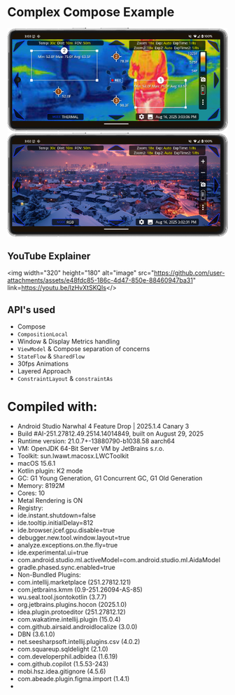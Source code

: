 # Complex Compose Example

![img.png](Readme_Images/img.png)
![img_1.png](Readme_Images/img_1.png)

## YouTube Explainer

<img width="320" height="180" alt="image" src="https://github.com/user-attachments/assets/e48fdc85-186c-4d47-850e-88460947ba31" link=https://youtu.be/IzHvXtSKQIs</>


## API's used
  - Compose
  - `CompositionLocal`
  - Window & Display Metrics handling
  - `ViewModel` & Compose separation of concerns
  - `StateFlow` & `SharedFlow`
  - 30fps Animations
  - Layered Approach
  - `ConstraintLayout` & `constraintAs`

# Compiled with:
* Android Studio Narwhal 4 Feature Drop | 2025.1.4 Canary 3
* Build #AI-251.27812.49.2514.14014849, built on August 29, 2025
* Runtime version: 21.0.7+-13880790-b1038.58 aarch64
* VM: OpenJDK 64-Bit Server VM by JetBrains s.r.o.
* Toolkit: sun.lwawt.macosx.LWCToolkit
* macOS 15.6.1
* Kotlin plugin: K2 mode
* GC: G1 Young Generation, G1 Concurrent GC, G1 Old Generation
* Memory: 8192M
* Cores: 10
* Metal Rendering is ON
* Registry:
* ide.instant.shutdown=false
* ide.tooltip.initialDelay=812
* ide.browser.jcef.gpu.disable=true
* debugger.new.tool.window.layout=true
* analyze.exceptions.on.the.fly=true
* ide.experimental.ui=true
* com.android.studio.ml.activeModel=com.android.studio.ml.AidaModel
* gradle.phased.sync.enabled=true
* Non-Bundled Plugins:
* com.intellij.marketplace (251.27812.121)
* com.jetbrains.kmm (0.9-251.26094-AS-85)
* wu.seal.tool.jsontokotlin (3.7.7)
* org.jetbrains.plugins.hocon (2025.1.0)
* idea.plugin.protoeditor (251.27812.12)
* com.wakatime.intellij.plugin (15.0.4)
* com.github.airsaid.androidlocalize (3.0.0)
* DBN (3.6.1.0)
* net.seesharpsoft.intellij.plugins.csv (4.0.2)
* com.squareup.sqldelight (2.1.0)
* com.developerphil.adbidea (1.6.19)
* com.github.copilot (1.5.53-243)
* mobi.hsz.idea.gitignore (4.5.6)
* com.abeade.plugin.figma.import (1.4.1)
* 

